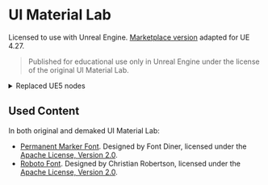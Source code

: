 # UI Material Lab

Licensed to use with Unreal Engine. [Marketplace version](https://www.unrealengine.com/marketplace/en-US/product/ui-material-lab) adapted for UE 4.27.

> Published for educational use only in Unreal Engine under the license of the original UI Material Lab.

<details>
  <summary>Replaced UE5 nodes</summary>

| UE4 | UE5 | Example
|--|--|--|
| `VectorLength` | `Length` | ![Comparing Length nodes](https://i.imgur.com/25F17PC.png) |
| `AppendMany` | `Append3` | ![AppendMany](https://i.imgur.com/QCEP2Ca.png) |

</details>

## Used Content

In both original and demaked UI Material Lab:

* [Permanent Marker Font](https://fonts.google.com/specimen/Permanent+Marker). Designed by Font Diner, licensed under the [Apache License, Version 2.0](http://www.apache.org/licenses/LICENSE-2.0).
* [Roboto Font](https://fonts.google.com/specimen/Roboto). Designed by Christian Robertson, licensed under the [Apache License, Version 2.0](http://www.apache.org/licenses/LICENSE-2.0).